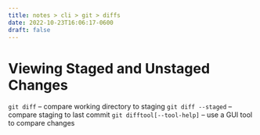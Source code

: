 ```yaml
---
title: notes > cli > git > diffs
date: 2022-10-23T16:06:17-0600
draft: false
---
```

# Viewing Staged and Unstaged Changes
`git diff` – compare working directory to staging
`git diff --staged` – compare staging to last commit
`git difftool[--tool-help]` – use a GUI tool to compare changes
